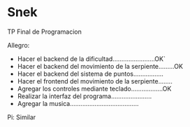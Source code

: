# Snek
TP Final de Programacion

Allegro:
* Hacer el backend de la dificultad........................OK`
* Hacer el backend del movimiento de la serpiente.........OK
* Hacer el backend del sistema de puntos.................
* Hacer el frontend del movimiento de la serpiente........
* Agregar los controles mediante teclado..................OK
* Realizar la interfaz del programa.......................
* Agregar la musica.......................................

Pi:
Similar
